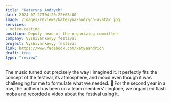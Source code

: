 ```yaml
---
title: "Kateryna Andrych"
date: 2024-07-27T04:20:22+03:00
image: /images/reviews/kateryna-andrych-avatar.jpg
services: 
- voice-casting
position: Deputy head of the organizing committee
company: Vyshivankovyy festival
project: Vyshivankovyy festival
link: https://www.facebook.com/katyaandrich
draft: true
type: "review"
---
```


The music turned out precisely the way I imagined it. It perfectly fits the concept of the festival, its atmosphere, and mood even though it was challenging for me to formulate what we needed. 🙂 For the second year in a row, the anthem has been on a team members’ ringtone, we organized flash mobs and recorded a video about the festival using it.